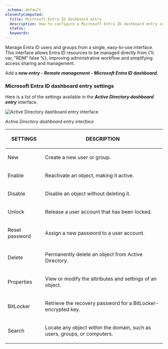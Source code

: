 ```yaml
---
_schema: default
eleventyComputed:
  title: Microsoft Entra ID dashboard entry
  description: How to configure a Microsoft Entra ID dashboard entry in {{ en.RDM}}.
  status:
  keywords:
---
```

Manage Entra ID users and groups from a single, easy-to-use interface. This interface allows Entra ID resources to be managed directly from {% var, "RDM" false %}, improving administrative workflow and simplifying access sharing and management.

Add a ***new entry - Remote management - Microsoft Entra ID dashboard.***

### **Microsoft Entra ID dashboard entry settings**

Here is a list of the settings available in the ***Active Directory dashboard entry*** interface.

![Active Directory dashboard entry interface](https://cdnweb.devolutions.net/docs/RDMW6024_2024_1.png)

*Active Directory dashboard entry interface*

<table><thead><tr><th><p><strong>SETTINGS</strong></p></th><th><p><strong>DESCRIPTION</strong></p></th></tr></thead><tbody><tr><td><p>New</p></td><td><p>Create a new user or group.</p></td></tr><tr><td><p>Enable</p></td><td><p>Reactivate an object, making it active.</p></td></tr><tr><td><p>Disable</p></td><td><p>Disable an object without deleting it.</p></td></tr><tr><td><p>Unlock</p></td><td><p>Release a user account that has been locked.</p></td></tr><tr><td><p>Reset password</p></td><td><p>Assign a new password to a user account.</p></td></tr><tr><td><p>Delete</p></td><td><p>Permanently delete an object from Active Directory.</p></td></tr><tr><td><p>Properties</p></td><td><p>View or modify the attributes and settings of an object.</p></td></tr><tr><td><p>BitLocker</p></td><td><p>Retrieve the recovery password for a BitLocker-encrypted key.</p></td></tr><tr><td><p>Search</p></td><td><p>Locate any object within the domain, such as users, groups, or computers.</p></td></tr></tbody></table>

##